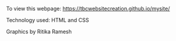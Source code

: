 To view this webpage:
https://tbcwebsitecreation.github.io/mysite/

Technology used:
HTML and CSS 

Graphics by Ritika Ramesh
